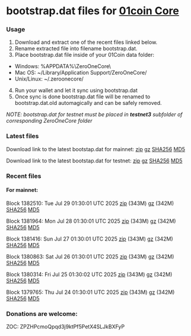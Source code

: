 # bootstrap.dat files for [01coin Core](https://01coin.io)

### Usage

1. Download and extract one of the recent files linked below.
2. Rename extracted file into filename bootstrap.dat.
3. Place bootstrap.dat file inside of your 01Coin data folder:
 - Windows: %APPDATA%\ZeroOneCore\
 - Mac OS: ~/Library/Application Support/ZeroOneCore/
 - Unix/Linux: ~/.zeroonecore/
4. Run your wallet and let it sync using bootstrap.dat
5. Once sync is done bootstrap.dat file will be renamed to bootstrap.dat.old automagically and can be safely removed.

_NOTE: bootstrap.dat for testnet must be placed in **testnet3** subfolder of corresponding ZeroOneCore folder_

### Latest files
Download link to the latest bootstap.dat for mainnet: [zip](https://files.01coin.io/mainnet/bootstrap.dat.zip) [gz](https://files.01coin.io/mainnet/bootstrap.dat.tar.gz) [SHA256](https://files.01coin.io/mainnet/sha256.txt) [MD5](https://files.01coin.io/mainnet/md5.txt)

Download link to the latest bootstap.dat for testnet: [zip](https://files.01coin.io/testnet/bootstrap.dat.zip) [gz](https://files.01coin.io/testnet/bootstrap.dat.tar.gz) [SHA256](https://files.01coin.io/testnet/sha256.txt) [MD5](https://files.01coin.io/testnet/md5.txt)

### Recent files

#### For mainnet:

Block 1382510: Tue Jul 29 01:30:01 UTC 2025 [zip](https://files.01coin.io/mainnet/2025-07-29/bootstrap.dat.zip) (343M) [gz](https://files.01coin.io/mainnet/2025-07-29/bootstrap.dat.tar.gz) (342M) [SHA256](https://files.01coin.io/mainnet/2025-07-29/sha256.txt) [MD5](https://files.01coin.io/mainnet/2025-07-29/md5.txt)

Block 1381964: Mon Jul 28 01:30:01 UTC 2025 [zip](https://files.01coin.io/mainnet/2025-07-28/bootstrap.dat.zip) (343M) [gz](https://files.01coin.io/mainnet/2025-07-28/bootstrap.dat.tar.gz) (342M) [SHA256](https://files.01coin.io/mainnet/2025-07-28/sha256.txt) [MD5](https://files.01coin.io/mainnet/2025-07-28/md5.txt)

Block 1381416: Sun Jul 27 01:30:01 UTC 2025 [zip](https://files.01coin.io/mainnet/2025-07-27/bootstrap.dat.zip) (343M) [gz](https://files.01coin.io/mainnet/2025-07-27/bootstrap.dat.tar.gz) (342M) [SHA256](https://files.01coin.io/mainnet/2025-07-27/sha256.txt) [MD5](https://files.01coin.io/mainnet/2025-07-27/md5.txt)

Block 1380863: Sat Jul 26 01:30:01 UTC 2025 [zip](https://files.01coin.io/mainnet/2025-07-26/bootstrap.dat.zip) (343M) [gz](https://files.01coin.io/mainnet/2025-07-26/bootstrap.dat.tar.gz) (342M) [SHA256](https://files.01coin.io/mainnet/2025-07-26/sha256.txt) [MD5](https://files.01coin.io/mainnet/2025-07-26/md5.txt)

Block 1380314: Fri Jul 25 01:30:02 UTC 2025 [zip](https://files.01coin.io/mainnet/2025-07-25/bootstrap.dat.zip) (343M) [gz](https://files.01coin.io/mainnet/2025-07-25/bootstrap.dat.tar.gz) (342M) [SHA256](https://files.01coin.io/mainnet/2025-07-25/sha256.txt) [MD5](https://files.01coin.io/mainnet/2025-07-25/md5.txt)

Block 1379765: Thu Jul 24 01:30:01 UTC 2025 [zip](https://files.01coin.io/mainnet/2025-07-24/bootstrap.dat.zip) (343M) [gz](https://files.01coin.io/mainnet/2025-07-24/bootstrap.dat.tar.gz) (342M) [SHA256](https://files.01coin.io/mainnet/2025-07-24/sha256.txt) [MD5](https://files.01coin.io/mainnet/2025-07-24/md5.txt)


### Donations are welcome:

ZOC: ZPZHPcmoQpqd3j9ktPf5PetX4SLJkBXFyP
